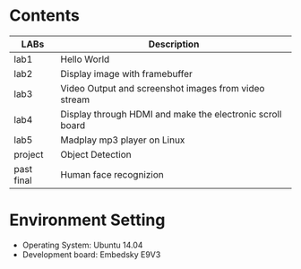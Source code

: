 # Contents
| LABs | Description |
|---------|-------------|
| lab1 | Hello World  |
| lab2 | Display image with framebuffer |
| lab3 | Video Output and screenshot images from video stream |
| lab4 | Display through HDMI and make the electronic scroll board  |
| lab5 | Madplay mp3 player on Linux |
| project | Object Detection |
| past final | Human face recognizion |

# Environment Setting
- Operating System: Ubuntu 14.04 <br>
- Development board: Embedsky E9V3 <br>
